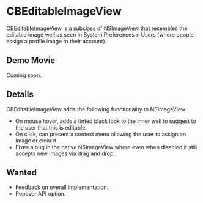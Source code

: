 # CBEditableImageView

CBEditableImageView is a subclass of NSImageView that resembles the editable image well as seen in System Preferences > Users (where people assign a profile image to their account). 

## Demo Movie

Coming soon.

## Details

CBEditableImageView adds the following functionality to NSImageView:

* On mouse hover, adds a tinted black look to the inner well to suggest to the user that this is editable. 
* On click, can present a context menu allowing the user to assign an image or clear it.
* Fixes a bug in the native NSImageView where even when disabled it still accepts new images via drag and drop.

## Wanted

* Feedback on overall implementation.
* Popover API option.

